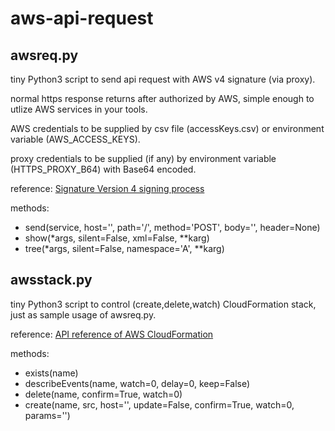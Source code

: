 # aws-api-request

## awsreq.py
tiny Python3 script to send api request with AWS v4 signature (via proxy).

normal https response returns after authorized by AWS,
simple enough to utlize AWS services in your tools.

AWS credentials to be supplied by csv file (accessKeys.csv) or environment variable (AWS_ACCESS_KEYS).

proxy credentials to be supplied (if any) by environment variable (HTTPS_PROXY_B64) with Base64 encoded.

reference:
  [Signature Version 4 signing process](https://docs.aws.amazon.com/general/latest/gr/signature-version-4.html)

methods:
- send(service, host='', path='/', method='POST', body='', header=None)
- show(*args, silent=False, xml=False, **karg)
- tree(*args, silent=False, namespace='A', **karg)

## awsstack.py
tiny Python3 script to control (create,delete,watch) CloudFormation stack,
just as sample usage of awsreq.py.

reference:
  [API reference of AWS CloudFormation](https://docs.aws.amazon.com/AWSCloudFormation/latest/APIReference/Welcome.html)

methods:
- exists(name)
- describeEvents(name, watch=0, delay=0, keep=False)
- delete(name, confirm=True, watch=0)
- create(name, src, host='', update=False, confirm=True, watch=0, params='')
